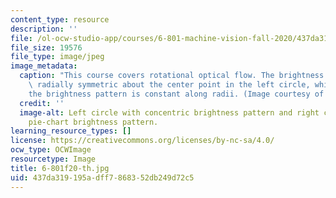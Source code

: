 ```yaml
---
content_type: resource
description: ''
file: /ol-ocw-studio-app/courses/6-801-machine-vision-fall-2020/437da319195adff7868352db249d72c5_6-801f20-th.jpg
file_size: 19576
file_type: image/jpeg
image_metadata:
  caption: "This course covers rotational optical flow. The brightness pattern is\
    \ radially symmetric about the center point in the left circle, while in the right\_\
    the brightness pattern is constant along radii. (Image courtesy of the instructor.)"
  credit: ''
  image-alt: Left circle with concentric brightness pattern and right circle with
    pie-chart brightness pattern.
learning_resource_types: []
license: https://creativecommons.org/licenses/by-nc-sa/4.0/
ocw_type: OCWImage
resourcetype: Image
title: 6-801f20-th.jpg
uid: 437da319-195a-dff7-8683-52db249d72c5
---
```

